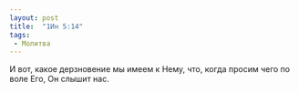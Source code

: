 ```yaml
---
layout: post
title:  "1Ин 5:14"
tags:
 - Молитва
---
```


И вот, какое дерзновение мы имеем к Нему, что, когда просим чего по воле Его, Он слышит нас.
